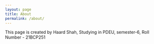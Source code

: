 ```yaml
---
layout: page
title: About
permalink: /about/
---
```


This page is created by Haard Shah, Studying in PDEU, semester-6, Roll Number - 21BCP251


